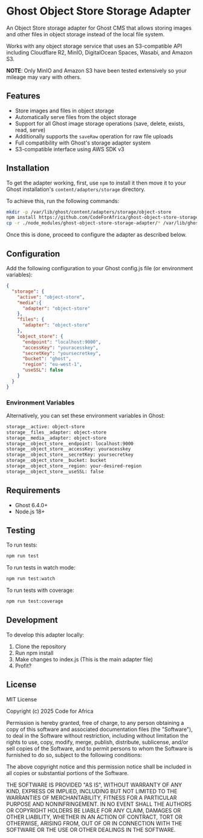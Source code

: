 # Ghost Object Store Storage Adapter

An Object Store storage adapter for Ghost CMS that allows storing images and other files in object storage instead of the local file system.

Works with any object storage service that uses an S3-compatible API including Cloudflare R2, MinIO, DigitalOcean Spaces, Wasabi, and Amazon S3.

**NOTE**: Only MinIO and Amazon S3 have been tested extensively so your mileage may vary with others.


## Features

- Store images and files in object storage
- Automatically serve files from the object storage
- Support for all Ghost image storage operations (save, delete, exists, read, serve)
- Additionally supports the `saveRaw` operation for raw file uploads
- Full compatibility with Ghost's storage adapter system
- S3-compatible interface using AWS SDK v3


## Installation

To get the adapter working, first, use `npm` to install it then move it to your Ghost installation's `content/adapters/storage` directory.

To achieve this, run the following commands:

```bash
mkdir -p /var/lib/ghost/content/adapters/storage/object-store
npm install https://github.com/CodeForAfrica/ghost-object-store-storage-adapter.git --omit=dev
cp -r ./node_modules/ghost-object-store-storage-adapter/* /var/lib/ghost/content/adapters/storage/object-store
```

Once this is done, proceed to configure the adapter as described below.

## Configuration

Add the following configuration to your Ghost config.js file (or environment variables):

```json
{
  "storage": {
    "active": "object-store",
    "media":{
      "adapter": "object-store"
    },
    "files": {
      "adapter": "object-store"
    },
    "object_store": {
      "endpoint": "localhost:9000",
      "accessKey": "youracesskey",
      "secretKey": "yoursecretkey",
      "bucket": "ghost",
      "region": "eu-west-1",
      "useSSL": false
    }
  }
}
```


### Environment Variables

Alternatively, you can set these environment variables in Ghost:

```bash
storage__active: object-store
storage__files__adapter: object-store
storage__media__adapter: object-store
storage__object_store__endpoint: localhost:9000
storage__object_store__accessKey: youracesskey
storage__object_store__secretKey: yoursecretkey
storage__object_store__bucket: bucket
storage__object_store__region: your-desired-region
storage__object_store__useSSL: false
```


## Requirements

- Ghost 6.4.0+
- Node.js 18+


## Testing

To run tests:
```bash
npm run test
```

To run tests in watch mode:
```bash
npm run test:watch
```

To run tests with coverage:
```bash
npm run test:coverage
```


## Development

To develop this adapter locally:

1. Clone the repository
2. Run npm install
3. Make changes to index.js (This is the main adapter file)
4. Profit?


## License

MIT License

Copyright (c) 2025 Code for Africa

Permission is hereby granted, free of charge, to any person obtaining a copy
of this software and associated documentation files (the "Software"), to deal
in the Software without restriction, including without limitation the rights
to use, copy, modify, merge, publish, distribute, sublicense, and/or sell
copies of the Software, and to permit persons to whom the Software is
furnished to do so, subject to the following conditions:

The above copyright notice and this permission notice shall be included in all
copies or substantial portions of the Software.

THE SOFTWARE IS PROVIDED "AS IS", WITHOUT WARRANTY OF ANY KIND, EXPRESS OR
IMPLIED, INCLUDING BUT NOT LIMITED TO THE WARRANTIES OF MERCHANTABILITY,
FITNESS FOR A PARTICULAR PURPOSE AND NONINFRINGEMENT. IN NO EVENT SHALL THE
AUTHORS OR COPYRIGHT HOLDERS BE LIABLE FOR ANY CLAIM, DAMAGES OR OTHER
LIABILITY, WHETHER IN AN ACTION OF CONTRACT, TORT OR OTHERWISE, ARISING FROM,
OUT OF OR IN CONNECTION WITH THE SOFTWARE OR THE USE OR OTHER DEALINGS IN THE
SOFTWARE.
